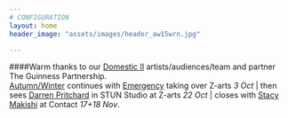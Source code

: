 ```yaml
---
# CONFIGURATION
layout: home
header_image: "assets/images/header_aw15wrn.jpg"

---
```

####Warm thanks to our [Domestic II](/current/2015-domestic) artists/audiences/team and partner The Guinness Partnership.<br>[Autumn/Winter](/current/2015-autumnwinter) continues with [Emergency](/current/2015-emergency) taking over Z-arts *3 Oct* | then sees [Darren Pritchard](/current/2015-autumnwinter/pritchard) in STUN Studio at Z-arts *22 Oct* | closes with [Stacy Makishi](http://www.wordofwarning.org/current/2015-autumnwinter/makishi) at Contact *17+18 Nov*.
